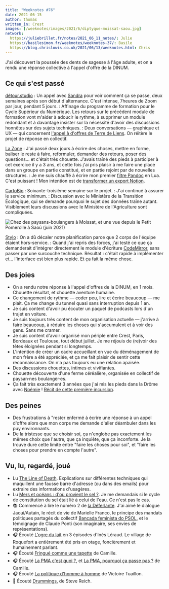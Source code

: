 ```yaml
---
title: "Weeknotes #76"
date: 2021-06-15
author: thomas
written_in: Crest
images: [/weeknotes/images/2021/6/diptyque-moissat-saou.jpg]
network:
  https://juliebrillet.fr/notes/2021_06_11_notes/: Julie
  https://basilesimon.fr/weeknotes/weeknotes-37/: Basile
  https://blog.chrislowis.co.uk/2021/06/13/weeknotes.html: Chris
---
```


J'ai découvert la poussée des dents de sagesse à l'âge adulte,
et on a rendu une réponse collective à l'appel d'offre de la DINUM.

<!--more-->

## Ce qui s'est passé

[détour.studio]
: Un appel avec [Sandra] pour voir comment ça se passe, deux semaines après son début d'alternance. C'est intense, 7heures de Zoom par jour, pendant 5 jours.
: Affinage du programme de formation pour le Cycle Supérieur du Numérique. Les retours sur le précédent module de formation vont m'aider à adoucir le rythme, à supprimer un module redondant et à davantage insister sur la nécessité d'avoir des discussions honnêtes sur des sujets techniques.
: Deux conversations — graphique et UX — qui concernent [l'appel à d'offres de Terre de Liens](https://www.notion.so/Appel-d-offres-Refonte-du-site-de-Terre-de-Liens-d01f711be2634038b1dfccdbd0d5277d). On réitère le projet de réponse en collectif.

[La Zone]
: J'ai passé deux jours à écrire des choses, mettre en forme, baliser le reste à faire, reformuler, demander des retours, poser des questions… et c'était très chouette. J'avais traîné des pieds à participer à cet exercice il y a 3 ans, et cette fois j'ai pris plaisir à me faire une place dans un groupe en partie constitué, et en partie rejoint par de nouvelles structures.
: Je me suis chauffé à écrire mon premier [filtre Pandoc](https://pandoc.org/lua-filters) en Lua. C'est puissant ! Mon intention est de [transformer un export Notion](https://github.com/thom4parisot/pandoc-notion-subpages-filter).

[CartoBio]
: Soixante-troisième semaine sur le projet.
: J'ai continué à assurer le service minimum.
: Discussion avec le Ministère de la Transition Écologique, qui se demande pourquoi le sujet des données traîne autant. Visiblement leurs discussions avec le Ministère de l'Agriculture sont compliquées.

![](/weeknotes/images/2021/6/diptyque-moissat-saou.jpg "Chez des paysans-boulangers à Moissat, et une vue depuis le Petit Pomerolle à Saoû (juin 2021)")

[Stylo]
: On a dû décaler notre planification parce que 2 corps de l'équipe étaient hors-service.
: Quand j'ai repris des forces, j'ai testé ce que ça demanderait d'intégrer directement le module d'écriture [CodeMirror](https://codemirror.net/6/), sans passer par une surcouche technique. Résultat : c'était rapide à implémenter et… l'interface est bien plus rapide. Et ça fait la même chose.

## Des joies

- On a rendu notre réponse à l'appel d'offres de la DINUM, en 1 mois. Chouette résultat, et chouette aventure humaine.
- Ce changement de rythme — coder peu, lire et écrire beaucoup — me plait. Ça me change du tunnel quasi sans interruption depuis 1 an.
- Je suis content d'avoir pu écouter un paquet de podcasts lors d'un trajet en voiture.
- Je suis toujours très content de mon organisation actuelle — j'arrive à faire beaucoup, à réduire les choses qui s'accumulent et à voir des gens. Sans me cramer.
- Je suis content d'avoir organisé mon périple entre Crest, Paris, Bordeaux et Toulouse, tout début juillet. Je me réjouis de (re)voir des têtes éloignées pendant si longtemps.
- L'intention de créer un cadre accueillant en vue du déménagement de mon frère a été appréciée, et ça me fait plaisir de sentir cette reconnaissance. On n'a pas toujours eu une relation apaisée.
- Des discussions chouettes, intimes et vivifiantes.
- Chouette découverte d'une ferme céréalière, organisée en collectif de paysan·nes boulangèr·es.
- Ça fait très exactement 3 années que j'ai mis les pieds dans la Drôme avec [Noémie] ! [Récit de cette première incursion](https://estcequecestdutravail.xyz/2018/12/crest.html).

## Des peines

- Des frustrations à "rester enfermé à écrire une réponse à un appel d'offre alors que mon corps me demande d'aller déambuler dans les puy environnants.
- De la tristesse que se choisir soi, ça n'englobe pas exactement les mêmes choix que l'autre, que ça inquiète, que ça inconforte. Je la trouve dure cette limite entre "faire les choses pour soi", et "faire les choses pour prendre en compte l'autre".

## Vu, lu, regardé, joué

- Lu [The Line of Death](https://textslashplain.com/2017/01/14/the-line-of-death/). Explications sur différentes techniques qui maquillent une fausse barre d'adresse (ou dans des emails) pour extraire des informations d'usagères.
- Lu [Mers et océans : d'où provient le sel ?](https://www.futura-sciences.com/planete/questions-reponses/eau-mers-oceans-provient-sel-569/). Je me demandais si le cycle de constitution du sel était lié à celui de l'eau. Ce n'est pas le cas.
- 📚 Commencé à lire le numéro 2 de [la Déferlante](https://revueladeferlante.fr/). J'ai aimé le dialogue Jaoui/Autain, le récit de vie de Marielle Franco, le principe des mandats politiques partagés du collectif [Bancada feminista do PSOL](https://www.instagram.com/bancadafeministapsol/), et le témoignage de Claude Ponti (son imaginaire, ses envies de représentations).
- 🎧 Écouté [L'ogre du lait](https://www.franceculture.fr/emissions/series/enquete-lait-toxique) en 3 épisodes d'Inès Léraud. Le village de Roquefort a entièrement été pris en otage, foncièrement et humainement parlant.
- 🎧 Écouté [Fringué comme une tapette](https://www.binge.audio/podcast/camille/fringue-comme-une-tapette) de Camille.
- 🎧 Écouté [La PMA c'est quoi ?](https://www.binge.audio/podcast/camille/la-pma-cest-quoi-1-2), et [La PMA, pourquoi ça passe pas ?](https://www.binge.audio/podcast/camille/la-pma-pourquoi-ca-passe-pas-2-2) de Camille.
- 🎧 Écouté [La politique d'homme à homme](https://www.binge.audio/podcast/les-couilles-sur-la-table/la-politique-dhomme-a-homme) de Victoire Tuaillon.
- 🎵 Écouté [Drummings](https://www.youtube.com/watch?v=uDhwFTw4VnI), de Steve Reich.

[détour.studio]: /
[Solstice]: https://solstice.coop/
[Stylo]: https://github.com/EcrituresNumeriques/stylo
[CartoBio]: https://cartobio.org/
[EditAdapt]: http://editadapt.fr/
[Usine Vivante]: https://www.usinevivante.org
[La Zone]: http://la.zone
[YesWiki]: https://yeswiki.net
[DataGalaxy]: https://www.datagalaxy.com/
[Classes à 12]: https://beta.gouv.fr/startups/classes12.html

[Noémie]: https://noemiegirard.co
[Sandra]: https://sandrakpodar.net/
[Juliette]: https://twitter.com/ju_net01
[Sofia]: https://twitter.com/sofiaboulaarab
[Guillaume]: https://www.yuzutech.fr/
[Antoine]: https://www.quaternum.net/
[Yannick]: https://elsif.fr/
[Basile]: https://basilesimon.fr/
[Maïtané]: https://maiwann.net/
[Laurent]: https://cocotier.xyz/
[Audrey]: https://fr.linkedin.com/in/audreybramy
